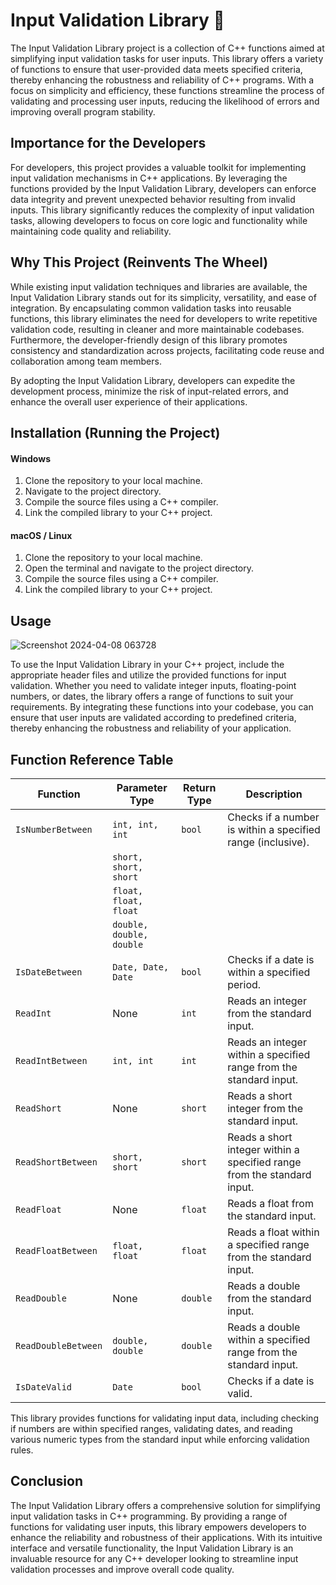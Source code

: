 Input Validation Library 🔐
============================

The Input Validation Library project is a collection of C++ functions aimed at simplifying input validation tasks for user inputs. This library offers a variety of functions to ensure that user-provided data meets specified criteria, thereby enhancing the robustness and reliability of C++ programs. With a focus on simplicity and efficiency, these functions streamline the process of validating and processing user inputs, reducing the likelihood of errors and improving overall program stability.

Importance for the Developers
---------------------------

For developers, this project provides a valuable toolkit for implementing input validation mechanisms in C++ applications. By leveraging the functions provided by the Input Validation Library, developers can enforce data integrity and prevent unexpected behavior resulting from invalid inputs. This library significantly reduces the complexity of input validation tasks, allowing developers to focus on core logic and functionality while maintaining code quality and reliability.

Why This Project (Reinvents The Wheel)
-----------------------

While existing input validation techniques and libraries are available, the Input Validation Library stands out for its simplicity, versatility, and ease of integration. By encapsulating common validation tasks into reusable functions, this library eliminates the need for developers to write repetitive validation code, resulting in cleaner and more maintainable codebases. Furthermore, the developer-friendly design of this library promotes consistency and standardization across projects, facilitating code reuse and collaboration among team members.

By adopting the Input Validation Library, developers can expedite the development process, minimize the risk of input-related errors, and enhance the overall user experience of their applications.

Installation (Running the Project)
----------------------

#### Windows

1.  Clone the repository to your local machine.
2.  Navigate to the project directory.
3.  Compile the source files using a C++ compiler.
4.  Link the compiled library to your C++ project.

#### macOS / Linux

1.  Clone the repository to your local machine.
2.  Open the terminal and navigate to the project directory.
3.  Compile the source files using a C++ compiler.
4.  Link the compiled library to your C++ project.

Usage
----------------------
![Screenshot 2024-04-08 063728](https://github.com/i3bdolah/Input-Validation-Library/assets/80276711/d6d6d4ab-61d0-4987-87c9-8ed81b6beab2)

To use the Input Validation Library in your C++ project, include the appropriate header files and utilize the provided functions for input validation. Whether you need to validate integer inputs, floating-point numbers, or dates, the library offers a range of functions to suit your requirements. By integrating these functions into your codebase, you can ensure that user inputs are validated according to predefined criteria, thereby enhancing the robustness and reliability of your application.


Function Reference Table
----------------------
| Function | Parameter Type | Return Type | Description |
| --- | --- | --- | --- |
| `IsNumberBetween` | `int, int, int` | `bool` | Checks if a number is within a specified range (inclusive). |
|  | `short, short, short` |  |  |
|  | `float, float, float` |  |  |
|  | `double, double, double` |  |  |
| `IsDateBetween` | `Date, Date, Date` | `bool` | Checks if a date is within a specified period. |
| `ReadInt` | None | `int` | Reads an integer from the standard input. |
| `ReadIntBetween` | `int, int` | `int` | Reads an integer within a specified range from the standard input. |
| `ReadShort` | None | `short` | Reads a short integer from the standard input. |
| `ReadShortBetween` | `short, short` | `short` | Reads a short integer within a specified range from the standard input. |
| `ReadFloat` | None | `float` | Reads a float from the standard input. |
| `ReadFloatBetween` | `float, float` | `float` | Reads a float within a specified range from the standard input. |
| `ReadDouble` | None | `double` | Reads a double from the standard input. |
| `ReadDoubleBetween` | `double, double` | `double` | Reads a double within a specified range from the standard input. |
| `IsDateValid` | `Date` | `bool` | Checks if a date is valid. |

This library provides functions for validating input data, including checking if numbers are within specified ranges, validating dates, and reading various numeric types from the standard input while enforcing validation rules.

Conclusion
----------

The Input Validation Library offers a comprehensive solution for simplifying input validation tasks in C++ programming. By providing a range of functions for validating user inputs, this library empowers developers to enhance the reliability and robustness of their applications. With its intuitive interface and versatile functionality, the Input Validation Library is an invaluable resource for any C++ developer looking to streamline input validation processes and improve overall code quality.
